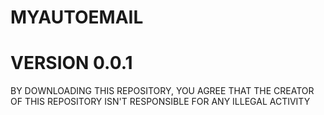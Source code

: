 # MYAUTOEMAIL
# VERSION 0.0.1
BY DOWNLOADING THIS REPOSITORY, YOU AGREE THAT THE CREATOR OF THIS REPOSITORY ISN'T RESPONSIBLE FOR
ANY ILLEGAL ACTIVITY
